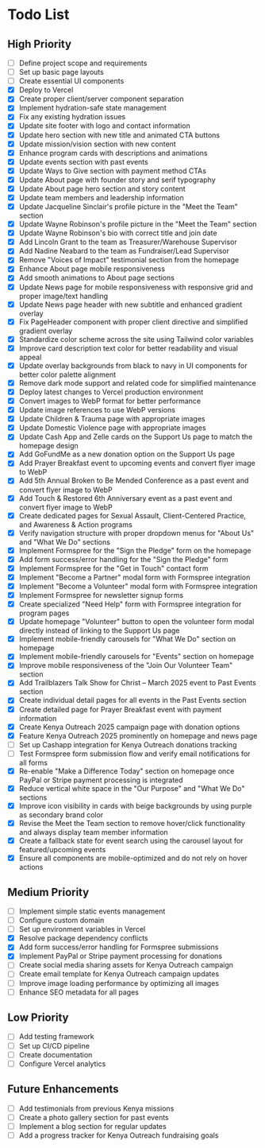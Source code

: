 # Todo List

## High Priority
- [ ] Define project scope and requirements
- [ ] Set up basic page layouts
- [ ] Create essential UI components
- [x] Deploy to Vercel
- [x] Create proper client/server component separation
- [x] Implement hydration-safe state management
- [x] Fix any existing hydration issues
- [x] Update site footer with logo and contact information
- [x] Update hero section with new title and animated CTA buttons
- [x] Update mission/vision section with new content
- [x] Enhance program cards with descriptions and animations
- [x] Update events section with past events
- [x] Update Ways to Give section with payment method CTAs
- [x] Update About page with founder story and serif typography
- [x] Update About page hero section and story content
- [x] Update team members and leadership information
- [x] Update Jacqueline Sinclair's profile picture in the "Meet the Team" section
- [x] Update Wayne Robinson's profile picture in the "Meet the Team" section
- [x] Update Wayne Robinson's bio with correct title and join date
- [x] Add Lincoln Grant to the team as Treasurer/Warehouse Supervisor
- [x] Add Nadine Neabard to the team as Fundraiser/Lead Supervisor
- [x] Remove "Voices of Impact" testimonial section from the homepage
- [x] Enhance About page mobile responsiveness
- [x] Add smooth animations to About page sections
- [x] Update News page for mobile responsiveness with responsive grid and proper image/text handling
- [x] Update News page header with new subtitle and enhanced gradient overlay
- [x] Fix PageHeader component with proper client directive and simplified gradient overlay
- [x] Standardize color scheme across the site using Tailwind color variables
- [x] Improve card description text color for better readability and visual appeal
- [x] Update overlay backgrounds from black to navy in UI components for better color palette alignment
- [x] Remove dark mode support and related code for simplified maintenance
- [x] Deploy latest changes to Vercel production environment
- [x] Convert images to WebP format for better performance
- [x] Update image references to use WebP versions
- [x] Update Children & Trauma page with appropriate images
- [x] Update Domestic Violence page with appropriate images
- [x] Update Cash App and Zelle cards on the Support Us page to match the homepage design
- [x] Add GoFundMe as a new donation option on the Support Us page
- [x] Add Prayer Breakfast event to upcoming events and convert flyer image to WebP
- [x] Add 5th Annual Broken to Be Mended Conference as a past event and convert flyer image to WebP
- [x] Add Touch & Restored 6th Anniversary event as a past event and convert flyer image to WebP
- [x] Create dedicated pages for Sexual Assault, Client-Centered Practice, and Awareness & Action programs
- [x] Verify navigation structure with proper dropdown menus for "About Us" and "What We Do" sections
- [x] Implement Formspree for the "Sign the Pledge" form on the homepage
- [x] Add form success/error handling for the "Sign the Pledge" form
- [x] Implement Formspree for the "Get in Touch" contact form
- [x] Implement "Become a Partner" modal form with Formspree integration
- [x] Implement "Become a Volunteer" modal form with Formspree integration
- [x] Implement Formspree for newsletter signup forms
- [x] Create specialized "Need Help" form with Formspree integration for program pages
- [x] Update homepage "Volunteer" button to open the volunteer form modal directly instead of linking to the Support Us page
- [x] Implement mobile-friendly carousels for "What We Do" section on homepage 
- [x] Implement mobile-friendly carousels for "Events" section on homepage
- [x] Improve mobile responsiveness of the "Join Our Volunteer Team" section
- [x] Add Trailblazers Talk Show for Christ – March 2025 event to Past Events section
- [x] Create individual detail pages for all events in the Past Events section
- [x] Create detailed page for Prayer Breakfast event with payment information
- [x] Create Kenya Outreach 2025 campaign page with donation options
- [x] Feature Kenya Outreach 2025 prominently on homepage and news page
- [ ] Set up Cashapp integration for Kenya Outreach donations tracking
- [ ] Test Formspree form submission flow and verify email notifications for all forms
- [x] Re-enable "Make a Difference Today" section on homepage once PayPal or Stripe payment processing is integrated
- [x] Reduce vertical white space in the "Our Purpose" and "What We Do" sections
- [x] Improve icon visibility in cards with beige backgrounds by using purple as secondary brand color
- [x] Revise the Meet the Team section to remove hover/click functionality and always display team member information
- [x] Create a fallback state for event search using the carousel layout for featured/upcoming events
- [x] Ensure all components are mobile-optimized and do not rely on hover actions

## Medium Priority
- [ ] Implement simple static events management
- [ ] Configure custom domain
- [ ] Set up environment variables in Vercel
- [x] Resolve package dependency conflicts
- [x] Add form success/error handling for Formspree submissions
- [x] Implement PayPal or Stripe payment processing for donations
- [ ] Create social media sharing assets for Kenya Outreach campaign
- [ ] Create email template for Kenya Outreach campaign updates
- [ ] Improve image loading performance by optimizing all images
- [ ] Enhance SEO metadata for all pages

## Low Priority
- [ ] Add testing framework
- [ ] Set up CI/CD pipeline
- [ ] Create documentation
- [ ] Configure Vercel analytics

## Future Enhancements
- [ ] Add testimonials from previous Kenya missions
- [ ] Create a photo gallery section for past events
- [ ] Implement a blog section for regular updates
- [ ] Add a progress tracker for Kenya Outreach fundraising goals 